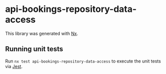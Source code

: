 # api-bookings-repository-data-access

This library was generated with [Nx](https://nx.dev).

## Running unit tests

Run `nx test api-bookings-repository-data-access` to execute the unit tests via [Jest](https://jestjs.io).
